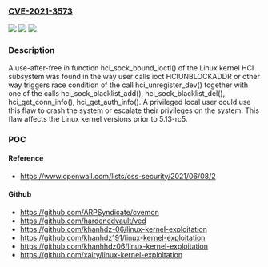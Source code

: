 ### [CVE-2021-3573](https://cve.mitre.org/cgi-bin/cvename.cgi?name=CVE-2021-3573)
![](https://img.shields.io/static/v1?label=Product&message=kernel&color=blue)
![](https://img.shields.io/static/v1?label=Version&message=n%2Fa&color=blue)
![](https://img.shields.io/static/v1?label=Vulnerability&message=CWE-362-%3ECWE-416&color=brighgreen)

### Description

A use-after-free in function hci_sock_bound_ioctl() of the Linux kernel HCI subsystem was found in the way user calls ioct HCIUNBLOCKADDR or other way triggers race condition of the call hci_unregister_dev() together with one of the calls hci_sock_blacklist_add(), hci_sock_blacklist_del(), hci_get_conn_info(), hci_get_auth_info(). A privileged local user could use this flaw to crash the system or escalate their privileges on the system. This flaw affects the Linux kernel versions prior to 5.13-rc5.

### POC

#### Reference
- https://www.openwall.com/lists/oss-security/2021/06/08/2

#### Github
- https://github.com/ARPSyndicate/cvemon
- https://github.com/hardenedvault/ved
- https://github.com/khanhdz-06/linux-kernel-exploitation
- https://github.com/khanhdz191/linux-kernel-exploitation
- https://github.com/khanhhdz06/linux-kernel-exploitation
- https://github.com/xairy/linux-kernel-exploitation

